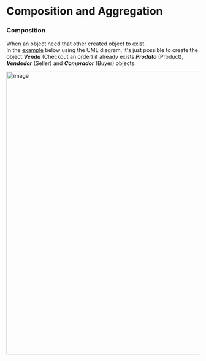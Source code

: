 # Composition and Aggregation

### Composition

When an object need that other created object to exist.<br>
In the [example]() below using the UML diagram, it's just possible to
create the object **_Venda_** (Checkout an order) if already exists 
**_Produto_** (Product), **_Vendedor_** (Seller) and 
**_Comprador_** (Buyer) objects.

<img width="738" alt="image" src="https://github.com/maxfideles/tarefas-ebac-max/assets/61297641/cede0110-bfff-4f9a-b177-9d77ed2ff0f8">
